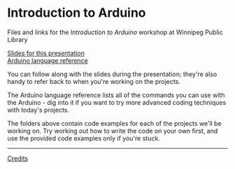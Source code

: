 # Introduction to Arduino

Files and links for the *Introduction to Arduino* workshop at Winnipeg Public Library

[Slides for this presentation](https://docs.google.com/presentation/d/1YHl-TrTbHp6pmhTUYHdbSzjinsbSHiaBcD-t3p3SLC0/edit?usp=sharing)  
[Arduino language reference](https://www.arduino.cc/en/Reference/HomePage)

You can follow along with the slides during the presentation; they're also handy to refer back to when you're working on the projects. 

The Arduino language reference lists all of the commands you can use with the Arduino - dig into it if you want to try more advanced coding techniques with today's projects. 

The folders above contain code examples for each of the projects we'll be working on. Try working out how to write the code on your own first, and use the provided code examples only if you're stuck.

---

[Credits](https://github.com/dkappo/intro-arduino/wiki)
